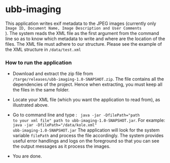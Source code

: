 # ubb-imaging

 This application writes exif metadata to the JPEG images (currently only <code> Image ID, Document Name, Image Description and User Comments </code>). 
 The system reads the XML file as the first argument from the command line so as to know which metadata to write and where are the location of the files.
 The XML file must adhere to our structure. Please see the example of the XML structure in <code>/data/test.xml</code>
 

### How to run the application

- Download and extract the zip file from <code> /targe/releases/ubb-imaging-1.0-SNAPSHOT.zip</code>. The file contains all the dependencies of the project. Hence when extracting, you must keep all the files in the same folder.

- Locate your XML file (which you want the application to read from), as illustrated above.

- Go to command line and type : <code> java -jar -DfilePath="path to your xml file"  path to ubb-imaging-1.0-SNAPSHOT.jar</code>. For example: <code> java -jar -DfilePath="/data/kole.xml" ubb-imaging-1.0-SNAPSHOT.jar</code>
The application will look for the system variable <code>filePath</code> and process the file accordingly. The system provides useful error handlings and logs on the foreground so that you can see the output messages as it process the images.
- You are done.


